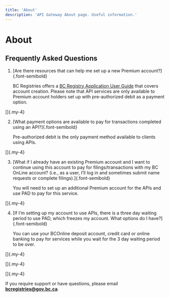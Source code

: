 ```yaml
---
title: 'About'
description: 'API Gateway About page. Useful information.'
---
```


# About

## Frequently Asked Questions

1. [Are there resources that can help me set up a new Premium account?]{.font-semibold}

   BC Registries offers a <a href="https://www2.gov.bc.ca/assets/gov/employment-business-and-economic-development/business-management/permits-licences-and-registration/registries-guides/bc_registry_application_user_guide.pdf" target="_blank">BC Registry Application User Guide</a> that covers account creation.
   Please note that API services are only available to Premium account holders set up with
   pre-authorized debit as a payment option.

[]{.my-4} <!--small line break, regular <br> is too large-->

2. [What payment options are available to pay for transactions completed using an API?]{.font-semibold}

   Pre-authorized debit is the only payment method available to clients using APIs.

[]{.my-4}

3. [What if I already have an existing Premium account and I want to continue using this
   account to pay for filings/transactions with my BC OnLine account? (i.e., as a user, I’ll
   log in and sometimes submit name requests or complete filings).]{.font-semibold}

   You will need to set up an additional Premium account for the APIs and use PAD to pay for
   this service.

[]{.my-4}

4. [If I’m setting up my account to use APIs, there is a three day waiting period to use
   PAD, which freezes my account. What options do I have?]{.font-semibold}

   You can use your BCOnline deposit account, credit card or online banking to pay for services while you
   wait for the 3 day waiting period to be over.

[]{.my-4}



[]{.my-4}



[]{.my-4}



If you require support or have questions, please email **bcregistries@gov.bc.ca**.
